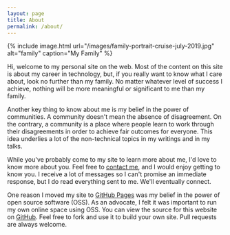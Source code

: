 ```yaml
---
layout: page
title: About
permalink: /about/
---
```


{% include image.html url="/images/family-portrait-cruise-july-2019.jpg" alt="family" caption="My Family" %}

Hi, welcome to my personal site on the web. Most of the content on this site is about my career in technology, but, if you really want to know what I care about, look no further than my family. No matter whatever level of success I achieve, nothing will be more meaningful or significant to me than my family.

Another key thing to know about me is my belief in the power of communities. A community doesn't mean the absence of disagreement. On the contrary, a community is a place where people learn to work through their disagreements in order to achieve fair outcomes for everyone. This idea underlies a lot of the non-technical topics in my writings and in my talks.

While you've probably come to my site to learn more about me, I'd love to know more about you. Feel free to [contact me](/contact/), and I would enjoy getting to know you. I receive a lot of messages so I can't promise an immediate response, but I do read everything sent to me. We'll eventually connect.

One reason I moved my site to [GitHub Pages](https://pages.github.com/) was my belief in the power of open source software (OSS). As an advocate, I felt it was important to run my own online space using OSS. You can view the source for this website on [GitHub](https://github.com/anjuan/anjuan.github.io). Feel free to fork and use it to build your own site. Pull requests are always welcome.
